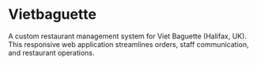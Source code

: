 # Vietbaguette
A custom restaurant management system for Viet Baguette (Halifax, UK). This responsive web application streamlines orders, staff communication, and restaurant operations.
